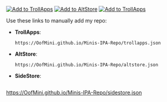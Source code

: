 [![Add to TrollApps](https://img.shields.io/badge/Add%20to-TrollApps-blue?logo=apple&logoColor=white)](trollapps://add-repo?url=https://oofmini.github.io/Minis-IPA-Repo/trollapps.json)
[![Add to AltStore](https://img.shields.io/badge/Add%20to-AltStore-green?logo=app-store&logoColor=white)](altstore://source?url=https://oofmini.github.io/Minis-IPA-Repo/altstore.json)
[![Add to TrollApps](https://img.shields.io/badge/Add%20to-SideStore-black?logo=apple&logoColor=white)](sidestore://add-repo?url=https://oofmini.github.io/Minis-IPA-Repo/sidestore.json)

Use these links to manually add my repo:

- **TrollApps**:  
  ```
  https://OofMini.github.io/Minis-IPA-Repo/trollapps.json
  ```
  
- **AltStore**:  
  ```
  https://OofMini.github.io/Minis-IPA-Repo/altstore.json
  ```

- **SideStore**:  
  ```
https://OofMini.github.io/Minis-IPA-Repo/sidestore.json
  ```